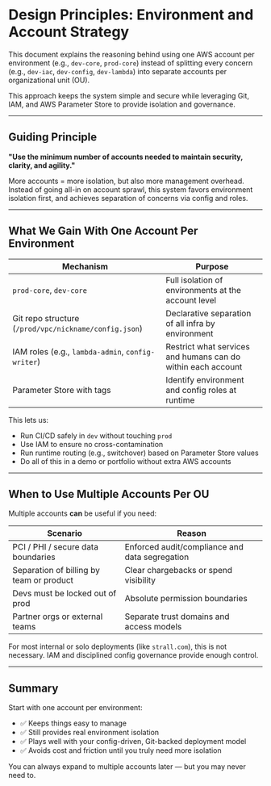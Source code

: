 # Design Principles: Environment and Account Strategy

This document explains the reasoning behind using one AWS account per environment (e.g., `dev-core`, `prod-core`) instead of splitting every concern (e.g., `dev-iac`, `dev-config`, `dev-lambda`) into separate accounts per organizational unit (OU).

This approach keeps the system simple and secure while leveraging Git, IAM, and AWS Parameter Store to provide isolation and governance.

---

## Guiding Principle

**"Use the minimum number of accounts needed to maintain security, clarity, and agility."**

More accounts = more isolation, but also more management overhead. Instead of going all-in on account sprawl, this system favors environment isolation first, and achieves separation of concerns via config and roles.

---

## What We Gain With One Account Per Environment

| Mechanism | Purpose |
|----------|---------|
| `prod-core`, `dev-core` | Full isolation of environments at the account level |
| Git repo structure (`/prod/vpc/nickname/config.json`) | Declarative separation of all infra by environment |
| IAM roles (e.g., `lambda-admin`, `config-writer`) | Restrict what services and humans can do within each account |
| Parameter Store with tags | Identify environment and config roles at runtime |

This lets us:
- Run CI/CD safely in `dev` without touching `prod`
- Use IAM to ensure no cross-contamination
- Run runtime routing (e.g., switchover) based on Parameter Store values
- Do all of this in a demo or portfolio without extra AWS accounts

---

## When to Use Multiple Accounts Per OU

Multiple accounts **can** be useful if you need:

| Scenario | Reason |
|----------|--------|
| PCI / PHI / secure data boundaries | Enforced audit/compliance and data segregation |
| Separation of billing by team or product | Clear chargebacks or spend visibility |
| Devs must be locked out of prod | Absolute permission boundaries |
| Partner orgs or external teams | Separate trust domains and access models |

For most internal or solo deployments (like `strall.com`), this is not necessary. IAM and disciplined config governance provide enough control.

---

## Summary

Start with one account per environment:

- ✅ Keeps things easy to manage
- ✅ Still provides real environment isolation
- ✅ Plays well with your config-driven, Git-backed deployment model
- ✅ Avoids cost and friction until you truly need more isolation

You can always expand to multiple accounts later — but you may never need to.